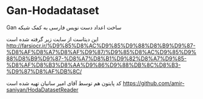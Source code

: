 # Gan-Hodadataset
Gan ساخت اعداد دست نویس فارسی به کمک شبکه 


این دیتاست از سایت زیر گرفته شده است
http://farsiocr.ir/%D9%85%D8%AC%D9%85%D9%88%D8%B9%D9%87-%D8%AF%D8%A7%D8%AF%D9%87/%D9%85%D8%AC%D9%85%D9%88%D8%B9%D9%87-%D8%A7%D8%B1%D9%82%D8%A7%D9%85-%D8%AF%D8%B3%D8%AA%D9%86%D9%88%DB%8C%D8%B3-%D9%87%D8%AF%DB%8C/

کد پایتون هم توسط آقای امیر سانیان تهیه شده است
https://github.com/amir-saniyan/HodaDatasetReader
